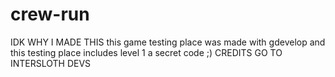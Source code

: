 # crew-run
IDK WHY I MADE THIS
this game testing place was made with gdevelop and this testing place includes level 1 a secret code ;)
CREDITS GO TO INTERSLOTH DEVS
